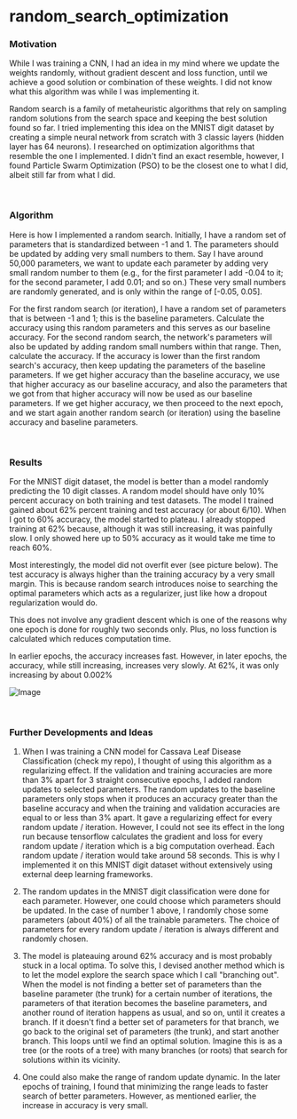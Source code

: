 # random_search_optimization

### Motivation
While I was training a CNN, I had an idea in my mind where we update the weights randomly, without gradient descent and loss function, until we achieve a good solution or combination of these weights. I did not know what this algorithm was while I was implementing it.

Random search is a family of metaheuristic algorithms that rely on sampling random solutions from the search space and keeping the best solution found so far. I tried implementing this idea on the MNIST digit dataset by creating a simple neural network from scratch with 3 classic layers (hidden layer has 64 neurons). I researched on optimization algorithms that resemble the one I implemented. I didn't find an exact resemble, however, I found Particle Swarm Optimization (PSO) to be the closest one to what I did, albeit still far from what I did.

<br>

### Algorithm
Here is how I implemented a random search. Initially, I have a random set of parameters that is standardized between -1 and 1. The parameters should be updated by adding very small numbers to them. Say I have around 50,000 parameters, we want to update each parameter by adding very small random number to them (e.g., for the first parameter I add -0.04 to it; for the second parameter, I add 0.01; and so on.) These very small numbers are randomly generated, and is only within the range of [-0.05, 0.05].

For the first random search (or iteration), I have a random set of parameters that is between -1 and 1; this is the baseline parameters. Calculate the accuracy using this random parameters and this serves as our baseline accuracy. For the second random search, the network's parameters will also be updated by adding random small numbers within that range. Then, calculate the accuracy. If the accuracy is lower than the first random search's accuracy, then keep updating the parameters of the baseline parameters. If we get higher accuracy than the baseline accuracy, we use that higher accuracy as our baseline accuracy, and also the parameters that we got from that higher accuracy will now be used as our baseline parameters. If we get higher accuracy, we then proceed to the next epoch, and we start again another random search (or iteration) using the baseline accuracy and baseline parameters.

<br>

### Results
For the MNIST digit dataset, the model is better than a model randomly predicting the 10 digit classes. A random model should have only 10% percent accuracy on both training and test datasets. The model I trained gained about 62% percent training and test accuracy (or about 6/10). When I got to 60% accuracy, the model started to plateau. I already stopped training at 62% because, although it was still increasing, it was painfully slow. I only showed here up to 50% accuracy as it would take me time to reach 60%.

Most interestingly, the model did not overfit ever (see picture below). The test accuracy is always higher than the training accuracy by a very small margin. This is because random search introduces noise to searching the optimal parameters which acts as a regularizer, just like how a dropout regularization would do.

This does not involve any gradient descent which is one of the reasons why one epoch is done for roughly two seconds only. Plus, no loss function is calculated which reduces computation time.

In earlier epochs, the accuracy increases fast. However, in later epochs, the accuracy, while still increasing, increases very slowly. At 62%, it was only increasing by about 0.002%

![Image](https://github.com/jl-csar/random_search_optimization/blob/main/training_results/accuracy%20graph.png)

<br>

### Further Developments and Ideas

1. When I was training a CNN model for Cassava Leaf Disease Classification (check my repo), I thought of using this algorithm as a regularizing effect. If the validation and training accuracies are more than 3% apart for 3 straight consecutive epochs, I added random updates to selected parameters. The random updates to the baseline parameters only stops when it produces an accuracy greater than the baseline accuracy and when the training and validation accuracies are equal to or less than 3% apart. It gave a regularizing effect for every random update / iteration. However, I could not see its effect in the long run because tensorflow calculates the gradient and loss for every random update / iteration which is a big computation overhead. Each random update / iteration would take around 58 seconds. This is why I implemented it on this MNIST digit dataset without extensively using external deep learning frameworks.

2. The random updates in the MNIST digit classification were done for each parameter. However, one could choose which parameters should be updated. In the case of number 1 above, I randomly chose some parameters (about 40%) of all the trainable parameters. The choice of parameters for every random update / iteration is always different and randomly chosen.

3. The model is plateauing around 62% accuracy and is most probably stuck in a local optima. To solve this, I devised another method which is to let the model explore the search space which I call "branching out". When the model is not finding a better set of parameters than the baseline parameter (the trunk) for a certain number of iterations, the parameters of that iteration becomes the baseline parameters, and another round of iteration happens as usual, and so on, until it creates a branch. If it doesn't find a better set of parameters for that branch, we go back to the original set of parameters (the trunk), and start another branch. This loops until we find an optimal solution. Imagine this is as a tree (or the roots of a tree) with many branches (or roots) that search for solutions within its vicinity.

4. One could also make the range of random update dynamic. In the later epochs of training, I found that minimizing the range leads to faster search of better parameters. However, as mentioned earlier, the increase in accuracy is very small.
